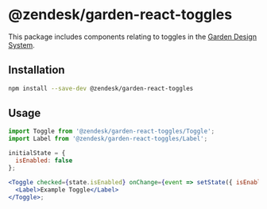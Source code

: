 # @zendesk/garden-react-toggles

This package includes components relating to toggles in the
[Garden Design System](http://zendeskgarden.github.io/).

## Installation

```sh
npm install --save-dev @zendesk/garden-react-toggles
```

## Usage

```jsx static
import Toggle from '@zendesk/garden-react-toggles/Toggle';
import Label from '@zendesk/garden-react-toggles/Label';

initialState = {
  isEnabled: false
};

<Toggle checked={state.isEnabled} onChange={event => setState({ isEnabled: event.target.checked })}>
  <Label>Example Toggle</Label>
</Toggle>;
```
